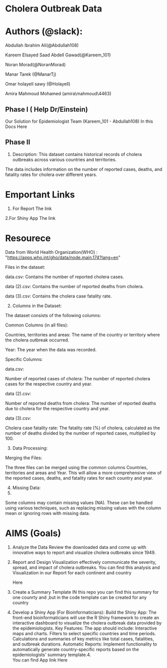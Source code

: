 # Cholera Outbreak Data
# Authors (@slack):
Abdullah Ibrahim Ali(@Abdullah108)

Kareem Elsayed Saad Abdell Gawad(@Kareem_101)

Noran Morad(@NoranMorad)

Manar Tarek (@ManarTj)

Omar holayell sawy (@Holayell)

Amira Mahmoud Mohamed (amira\mahmoud\4463)

## Phase I ( Help Dr/Einstein)
Our Solution for Epidemiologist Team (Kareem_101 - Abdullah108)
  In this Docs Here

## Phase II  
1. Description:
This dataset contains historical records of cholera outbreaks across various countries and territories.

 The data includes information on the number of reported cases, deaths, and fatality rates for cholera over different years.

# Emportant Links
1. For Report
   The link

2.For Shiny App 
  The link

# Resourece
Data from World Health Organization(WHO) :
"https://apps.who.int/gho/data/node.main.174?lang=en"

Files in the dataset:

data.csv: Contains the number of reported cholera cases.

data (2).csv: Contains the number of reported deaths from cholera.

data (3).csv: Contains the cholera case fatality rate.

2. Columns in the Dataset:

The dataset consists of the following columns:

Common Columns (in all files):

Countries, territories and areas: The name of the country or territory where the cholera outbreak occurred.

Year: The year when the data was recorded.

Specific Columns:

data.csv:

Number of reported cases of cholera: The number of reported cholera cases for the respective country and year.

data (2).csv:

Number of reported deaths from cholera: The number of reported deaths due to cholera for the respective country and year.

data (3).csv:

Cholera case fatality rate: The fatality rate (%) of cholera, calculated as the number of deaths divided by the number of reported cases, multiplied by 100.

3. Data Processing:

Merging the Files:

The three files can be merged using the common columns Countries, territories and areas and Year. This will allow a more comprehensive view of the reported cases, deaths, and fatality rates for each country and year.

4. Missing Data:
5. 
Some columns may contain missing values (NA). These can be handled using various techniques, such as replacing missing values with the column mean or ignoring rows with missing data.

# AIMS (Goals)

  1. Analyze the Data
     Review the downloaded data and come up with innovative ways to report and visualize cholera outbreaks since 1949.
  2. Report and Design Visualization effectively communicate the severity, spread, and impact of cholera outbreaks.
      You can find this analysis and Visualization in our Report for each continent and country

        Here

  3. Create a Summary Template
     IN this repo you can find this summary for one counrty and ,but in the code template can be created for any country

  4. Develop a Shiny App (For Bioinformaticians):
Build the Shiny App: The front-end bioinformaticians will use the R Shiny framework to create an interactive dashboard to visualize the cholera outbreak data provided by the epidemiologists.
Key Features: The app should include:
Interactive maps and charts.
Filters to select specific countries and time periods.
Calculations and summaries of key metrics like total cases, fatalities, and outbreak durations.
Automatic Reports: Implement functionality to automatically generate country-specific reports based on the epidemiologists' summary template.4.        
You can find App link
         Here
     

